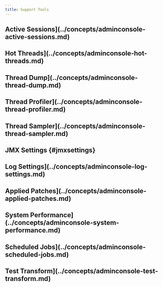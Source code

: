 ```yaml
---
title: Support Tools
---
```


## Active Sessions](../concepts/adminconsole-active-sessions.md)
## Hot Threads](../concepts/adminconsole-hot-threads.md)
## Thread Dump](../concepts/adminconsole-thread-dump.md)
## Thread Profiler](../concepts/adminconsole-thread-profiler.md)
## Thread Sampler](../concepts/adminconsole-thread-sampler.md)
## JMX Settings {#jmxsettings}
## Log Settings](../concepts/adminconsole-log-settings.md)
## Applied Patches](../concepts/adminconsole-applied-patches.md)
## System Performance](../concepts/adminconsole-system-performance.md)
## Scheduled Jobs](../concepts/adminconsole-scheduled-jobs.md)
## Test Transform](../concepts/adminconsole-test-transform.md)


